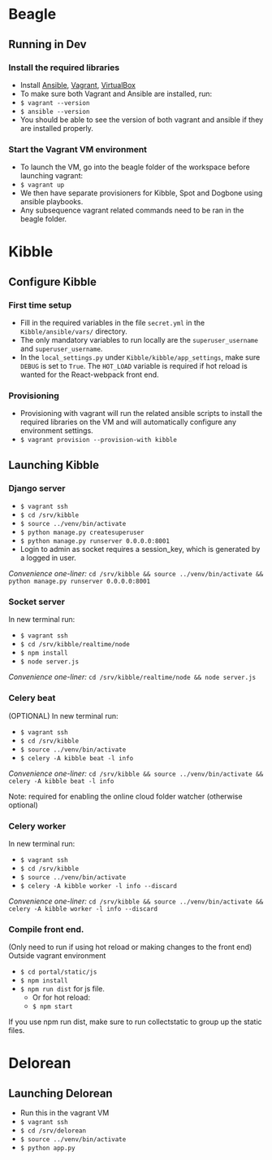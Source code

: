 

# Beagle
## Running in Dev

### Install the required libraries
- Install [Ansible](https://docs.ansible.com/ansible/latest/installation_guide/index.html), [Vagrant](https://www.vagrantup.com/), [VirtualBox](https://www.virtualbox.org/)
- To make sure both Vagrant and Ansible are installed, run:
- `$ vagrant --version`
- `$ ansible --version`
- You should be able to see the version of both vagrant and ansible if they are installed properly.

### Start the Vagrant VM environment
- To launch the VM, go into the beagle folder of the workspace before launching vagrant:
- `$ vagrant up`
- We then have separate provisioners for Kibble, Spot and Dogbone using ansible playbooks.
- Any subsequence vagrant related commands need to be ran in the beagle folder.

# Kibble
## Configure Kibble
### First time setup
- Fill in the required variables in the file `secret.yml` in the `Kibble/ansible/vars/` directory.
- The only mandatory variables to run locally are the `superuser_username` and `superuser_username`.
- In the `local_settings.py` under `Kibble/kibble/app_settings`, make sure `DEBUG` is set to `True`. The `HOT_LOAD` variable is required if hot reload is wanted for the React-webpack front end.

### Provisioning
- Provisioning with vagrant will run the related ansible scripts to install the required libraries on the VM and will automatically configure any environment settings.
- `$ vagrant provision --provision-with kibble`

## Launching Kibble
### Django server
- `$ vagrant ssh`
- `$ cd /srv/kibble`
- `$ source ../venv/bin/activate`
- `$ python manage.py createsuperuser`
- `$ python manage.py runserver 0.0.0.0:8001`
- Login to admin as socket requires a session_key, which is generated by a logged in user.

_Convenience one-liner:_ `cd /srv/kibble && source ../venv/bin/activate && python manage.py runserver 0.0.0.0:8001`

### Socket server
In new terminal run:
- `$ vagrant ssh`
- `$ cd /srv/kibble/realtime/node`
- `$ npm install`
- `$ node server.js`

_Convenience one-liner:_ `cd /srv/kibble/realtime/node && node server.js`

### Celery beat
(OPTIONAL)
In new terminal run:
- `$ vagrant ssh`
- `$ cd /srv/kibble`
- `$ source ../venv/bin/activate`
- `$ celery -A kibble beat -l info`

_Convenience one-liner:_ `cd /srv/kibble && source ../venv/bin/activate && celery -A kibble beat -l info`

Note: required for enabling the online cloud folder watcher (otherwise optional)

### Celery worker
In new terminal run:
- `$ vagrant ssh`
- `$ cd /srv/kibble`
- `$ source ../venv/bin/activate`
- `$ celery -A kibble worker -l info --discard`

_Convenience one-liner:_ `cd /srv/kibble && source ../venv/bin/activate && celery -A kibble worker -l info --discard`

### Compile front end.
(Only need to run if using hot reload or making changes to the front end)
Outside vagrant environment
- `$ cd portal/static/js`
- `$ npm install`
- `$ npm run dist` for js file.
    - Or for hot reload:
    - `$ npm start`

If you use npm run dist, make sure to run collectstatic to group up the static files.

# Delorean
## Launching Delorean
- Run this in the vagrant VM
- `$ vagrant ssh`
- `$ cd /srv/delorean`
- `$ source ../venv/bin/activate`
- `$ python app.py`
